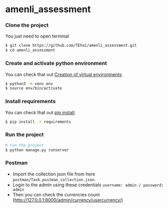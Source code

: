 # amenli_assessment

### Clone the project

You just need to open terminal

```sh
$ git clone https://github.com/TEha1/amenli_assessment.git
$ cd amenli_assessment
```

### Create and activate python environment

You can check that out [Creation of virtual environments](https://docs.python.org/3/library/venv.html#module-venv).

```sh
$ python3 -m venv env
$ source env/bin/activate
```

### Install requirements

You can check that out [pip install](https://pip.pypa.io/en/stable/cli/pip_install/#pip-install).

```sh
$ pip install -r requirements
```

### Run the project

```sh
# run the project
$ python manage.py runserver
```

### Postman

- Import the collection json file from here ``postman/Task.postman_collection.json``.
- Login to the admin using these credentials ``username: admin / password: admin``
- Then you can check the currencies count (http://127.0.0.1:8000/admin/currency/usercurrency/)